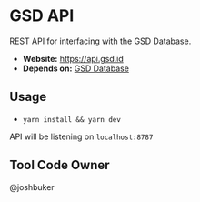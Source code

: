 # GSD API

REST API for interfacing with the GSD Database.

- **Website:** https://api.gsd.id
- **Depends on:**  [GSD Database][gsd-database-link]

## Usage

- `yarn install && yarn dev`

API will be listening on `localhost:8787`

## Tool Code Owner

@joshbuker

[gsd-database-link]: https://github.com/cloudsecurityalliance/gsd-database#gsd-repos "GSD Database Repos"
